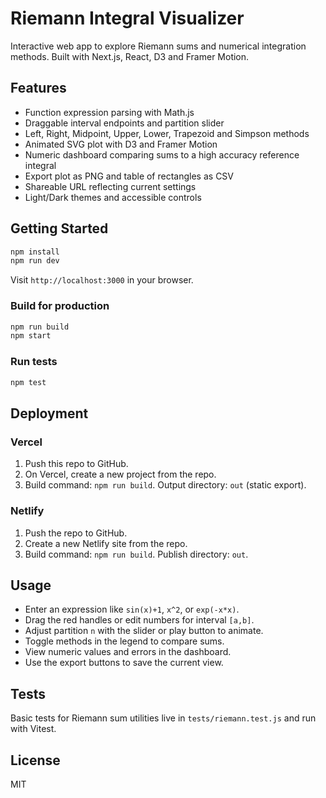 # Riemann Integral Visualizer

Interactive web app to explore Riemann sums and numerical integration methods. Built with Next.js, React, D3 and Framer Motion.

## Features
- Function expression parsing with Math.js
- Draggable interval endpoints and partition slider
- Left, Right, Midpoint, Upper, Lower, Trapezoid and Simpson methods
- Animated SVG plot with D3 and Framer Motion
- Numeric dashboard comparing sums to a high accuracy reference integral
- Export plot as PNG and table of rectangles as CSV
- Shareable URL reflecting current settings
- Light/Dark themes and accessible controls

## Getting Started

```bash
npm install
npm run dev
```
Visit `http://localhost:3000` in your browser.

### Build for production
```bash
npm run build
npm start
```

### Run tests
```bash
npm test
```

## Deployment

### Vercel
1. Push this repo to GitHub.
2. On Vercel, create a new project from the repo.
3. Build command: `npm run build`. Output directory: `out` (static export).

### Netlify
1. Push the repo to GitHub.
2. Create a new Netlify site from the repo.
3. Build command: `npm run build`. Publish directory: `out`.

## Usage
- Enter an expression like `sin(x)+1`, `x^2`, or `exp(-x*x)`.
- Drag the red handles or edit numbers for interval `[a,b]`.
- Adjust partition `n` with the slider or play button to animate.
- Toggle methods in the legend to compare sums.
- View numeric values and errors in the dashboard.
- Use the export buttons to save the current view.

## Tests
Basic tests for Riemann sum utilities live in `tests/riemann.test.js` and run with Vitest.

## License
MIT
